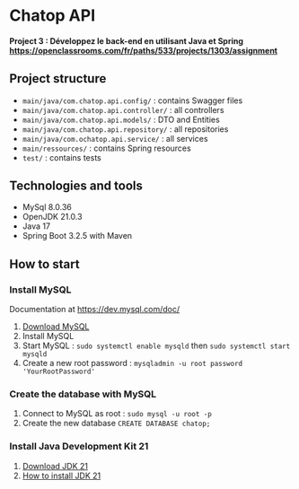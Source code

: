# Chatop API
#### Project 3 : Développez le back-end en utilisant Java et Spring https://openclassrooms.com/fr/paths/533/projects/1303/assignment

## Project structure
* `main/java/com.chatop.api.config/` : contains Swagger files
* `main/java/com.chatop.api.controller/` : all controllers
* `main/java/com.chatop.api.models/` : DTO and Entities
* `main/java/com.chatop.api.repository/` : all repositories
* `main/java/com.ochatop.api.service/` : all services
* `main/ressources/` : contains Spring resources
* `test/` : contains tests

## Technologies and tools
* MySql 8.0.36
* OpenJDK 21.0.3
* Java 17
* Spring Boot 3.2.5 with Maven

## How to start

### Install MySQL
Documentation at https://dev.mysql.com/doc/
1. [Download MySQL](https://dev.mysql.com/downloads/mysql/)
2. Install MySQL
3. Start MySQL : `sudo systemctl enable mysqld` then `sudo systemctl start mysqld`
4. Create a new root password : `mysqladmin -u root password 'YourRootPassword'`

### Create the database with MySQL
1. Connect to MySQL as root : `sudo mysql -u root -p`
2. Create the new database `CREATE DATABASE chatop;`

### Install Java Development Kit 21
1. [Download JDK 21](https://www.oracle.com/java/technologies/downloads/#java21)
2. [How to install JDK 21](https://docs.oracle.com/en/java/javase/21/install/overview-jdk-installation.html)

